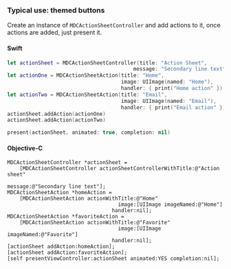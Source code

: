 ### Typical use: themed buttons

Create an instance of `MDCActionSheetController` and add actions to it, once actions are added, just present it.

<!--<div class="material-code-render" markdown="1">-->
#### Swift
```swift
let actionSheet = MDCActionSheetController(title: "Action Sheet", 
                                         message: "Secondary line text")
let actionOne = MDCActionSheetAction(title: "Home", 
                                     image: UIImage(named: "Home"), 
                                     handler: { print("Home action" })
let actionTwo = MDCActionSheetAction(title: "Email", 
                                     image: UIImage(named: "Email"), 
                                     handler: { print("Email action" })
actionSheet.addAction(actionOne)
actionSheet.addAction(actionTwo)

present(actionSheet, animated: true, completion: nil)
```

#### Objective-C

```objc
MDCActionSheetController *actionSheet =
    [MDCActionSheetController actionSheetControllerWithTitle:@"Action sheet"
                                                     message:@"Secondary line text"];
MDCActionSheetAction *homeAction = 
    [MDCActionSheetAction actionWithTitle:@"Home"
                                    image:[UIImage imageNamed:@"Home"]
                                  handler:nil];
MDCActionSheetAction *favoriteAction =
    [MDCActionSheetAction actionWithTitle:@"Favorite"
                                    image:[UIImage imageNamed:@"Favorite"]
                                  handler:nil];
[actionSheet addAction:homeAction];
[actionSheet addAction:favoriteAction];
[self presentViewController:actionSheet animated:YES completion:nil];
```
<!--</div>-->
